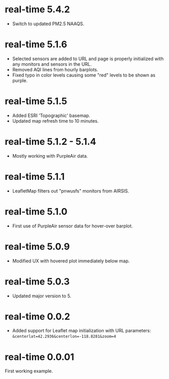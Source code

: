 # real-time 5.4.2

- Switch to updated PM2.5 NAAQS.

# real-time 5.1.6

- Selected sensors are added to URL and page is properly initialized with any
  monitors and sensors in the URL.
- Removed AQI lines from hourly barplots.
- Fixed typo in color levels causing some "red" levels to be shown as purple.

# real-time 5.1.5

- Added ESRI 'Topographic' basemap.
- Updated map refresh time to 10 minutes.

# real-time 5.1.2 - 5.1.4

- Mostly working with PurpleAir data.

# real-time 5.1.1

- LeafletMap filters out "pnwusfs" monitors from AIRSIS.

# real-time 5.1.0

- First use of PurpleAir sensor data for hover-over barplot.

# real-time 5.0.9

- Modified UX with hovered plot immediately below map.

# real-time 5.0.3

- Updated major version to 5.

# real-time 0.0.2

- Added support for Leaflet map initialization with URL parameters:
  `&centerlat=42.2936&centerlon=-118.8281&zoom=4`

# real-time 0.0.01

First working example.
